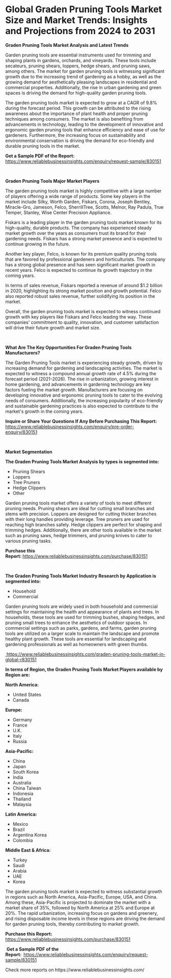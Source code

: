 <p><h1>Global Graden Pruning Tools Market Size and Market Trends: Insights and Projections from 2024 to 2031</h1></p><p><strong>Graden Pruning Tools Market Analysis and Latest Trends</strong></p>
<p><p>Garden pruning tools are essential instruments used for trimming and shaping plants in gardens, orchards, and vineyards. These tools include secateurs, pruning shears, loppers, hedge shears, and pruning saws, among others. The market for garden pruning tools is witnessing significant growth due to the increasing trend of gardening as a hobby, as well as the growing demand for aesthetically pleasing landscapes in residential and commercial properties. Additionally, the rise in urban gardening and green spaces is driving the demand for high-quality garden pruning tools.</p><p>The garden pruning tools market is expected to grow at a CAGR of 9.8% during the forecast period. This growth can be attributed to the rising awareness about the importance of plant health and proper pruning techniques among consumers. The market is also benefiting from advancements in technology, leading to the development of innovative and ergonomic garden pruning tools that enhance efficiency and ease of use for gardeners. Furthermore, the increasing focus on sustainability and environmental conservation is driving the demand for eco-friendly and durable pruning tools in the market.</p></p>
<p><strong>Get a Sample PDF of the Report:&nbsp;</strong> <a href="https://www.reliablebusinessinsights.com/enquiry/request-sample/830151">https://www.reliablebusinessinsights.com/enquiry/request-sample/830151</a></p>
<p>&nbsp;</p>
<p><strong>Graden Pruning Tools Major Market Players</strong></p>
<p><p>The garden pruning tools market is highly competitive with a large number of players offering a wide range of products. Some key players in the market include Silky, Worth Garden, Fiskars, Corona, Joseph Bentley, Miracle-Gro, Jameson, Felco, SherrillTree, Scotts, Melnor, Ray Padula, True Temper, Stanley, Wise Center Precision Appliance.</p><p>Fiskars is a leading player in the garden pruning tools market known for its high-quality, durable products. The company has experienced steady market growth over the years as consumers trust its brand for their gardening needs. Fiskars has a strong market presence and is expected to continue growing in the future.</p><p>Another key player, Felco, is known for its premium quality pruning tools that are favored by professional gardeners and horticulturists. The company has a strong global presence and has seen significant market growth in recent years. Felco is expected to continue its growth trajectory in the coming years.</p><p>In terms of sales revenue, Fiskars reported a revenue of around $1.2 billion in 2020, highlighting its strong market position and growth potential. Felco also reported robust sales revenue, further solidifying its position in the market.</p><p>Overall, the garden pruning tools market is expected to witness continued growth with key players like Fiskars and Felco leading the way. These companies' commitment to quality, innovation, and customer satisfaction will drive their future growth and market size.</p></p>
<p>&nbsp;</p>
<p><strong>What Are The Key Opportunities For Graden Pruning Tools Manufacturers?</strong></p>
<p><p>The Garden Pruning Tools market is experiencing steady growth, driven by increasing demand for gardening and landscaping activities. The market is expected to witness a compound annual growth rate of 4.5% during the forecast period (2021-2026). The rise in urbanization, growing interest in home gardening, and advancements in gardening technology are key factors fueling the market growth. Manufacturers are focusing on developing innovative and ergonomic pruning tools to cater to the evolving needs of consumers. Additionally, the increasing popularity of eco-friendly and sustainable gardening practices is also expected to contribute to the market's growth in the coming years.</p></p>
<p><strong>Inquire or Share Your Questions If Any Before Purchasing This Report:</strong> <a href="https://www.reliablebusinessinsights.com/enquiry/pre-order-enquiry/830151">https://www.reliablebusinessinsights.com/enquiry/pre-order-enquiry/830151</a></p>
<p>&nbsp;</p>
<p><strong>Market Segmentation</strong></p>
<p><strong>The Graden Pruning Tools Market Analysis by types is segmented into:</strong></p>
<p><ul><li>Pruning Shears</li><li>Loppers</li><li>Tree Pruners</li><li>Hedge Clippers</li><li>Other</li></ul></p>
<p><p>Garden pruning tools market offers a variety of tools to meet different pruning needs. Pruning shears are ideal for cutting small branches and stems with precision. Loppers are designed for cutting thicker branches with their long handles providing leverage. Tree pruners are used for reaching high branches safely. Hedge clippers are perfect for shaping and trimming hedges. Additionally, there are other tools available in the market such as pruning saws, hedge trimmers, and pruning knives to cater to various pruning tasks.</p></p>
<p><strong>Purchase this Report:&nbsp;</strong><a href="https://www.reliablebusinessinsights.com/purchase/830151">https://www.reliablebusinessinsights.com/purchase/830151</a></p>
<p>&nbsp;</p>
<p><strong>The Graden Pruning Tools Market Industry Research by Application is segmented into:</strong></p>
<p><ul><li>Household</li><li>Commercial</li></ul></p>
<p><p>Garden pruning tools are widely used in both household and commercial settings for maintaining the health and appearance of plants and trees. In households, these tools are used for trimming bushes, shaping hedges, and pruning small trees to enhance the aesthetics of outdoor spaces. In commercial settings such as parks, gardens, and farms, garden pruning tools are utilized on a larger scale to maintain the landscape and promote healthy plant growth. These tools are essential for landscaping and gardening professionals as well as homeowners with green thumbs.</p></p>
<p><a href="https://www.reliablebusinessinsights.com/graden-pruning-tools-market-in-global-r830151">&nbsp;https://www.reliablebusinessinsights.com/graden-pruning-tools-market-in-global-r830151</a></p>
<p><strong>In terms of Region, the Graden Pruning Tools Market Players available by Region are:</strong></p>
<p>
    <p> <strong> North America: </strong>
        <ul>
            <li>United States</li>
            <li>Canada</li>
        </ul>
        </p> 
    <p> <strong> Europe: </strong>
        <ul>
            <li>Germany</li>
            <li>France</li>
            <li>U.K.</li>
            <li>Italy</li>
            <li>Russia</li>
        </ul>
        </p> 
    <p> <strong> Asia-Pacific: </strong>
        <ul>
            <li>China</li>
            <li>Japan</li>
            <li>South Korea</li>
            <li>India</li>
            <li>Australia</li>
            <li>China Taiwan</li>
            <li>Indonesia</li>
            <li>Thailand</li>
            <li>Malaysia</li>
        </ul>
        </p> 
    <p> <strong> Latin America: </strong>
        <ul>
            <li>Mexico</li>
            <li>Brazil</li>
            <li>Argentina Korea</li>
            <li>Colombia</li>
        </ul>
        </p> 
    <p> <strong> Middle East & Africa: </strong>
        <ul>
            <li>Turkey</li>
            <li>Saudi</li>
            <li>Arabia</li>
            <li>UAE</li>
            <li>Korea</li>
        </ul>
    </p>
    </p>
<p><p>The garden pruning tools market is expected to witness substantial growth in regions such as North America, Asia-Pacific, Europe, USA, and China. Among these, Asia-Pacific is projected to dominate the market with a market share of 35%, followed by North America at 25% and Europe at 20%. The rapid urbanization, increasing focus on gardens and greenery, and rising disposable income levels in these regions are driving the demand for garden pruning tools, thereby contributing to market growth.</p></p>
<p><strong>Purchase this Report: </strong><a href="https://www.reliablebusinessinsights.com/purchase/830151">https://www.reliablebusinessinsights.com/purchase/830151</a></p>
<p>&nbsp;<strong>Get a Sample PDF of the Report:&nbsp;&nbsp;</strong><a href="https://www.reliablebusinessinsights.com/enquiry/request-sample/830151">https://www.reliablebusinessinsights.com/enquiry/request-sample/830151</a></p>
<p><strong></strong></p>
<p>Check more reports on https://www.reliablebusinessinsights.com/</p>
